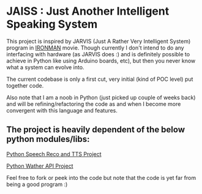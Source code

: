 # JAISS : Just Another Intelligent Speaking System

This project is inspired by JARVIS (Just A Rather Very Intelligent System) program in [IRONMAN](http://en.wikipedia.org/wiki/Iron_Man_(film)) movie.
Though currently I don't intend to do any interfacing with hardware (as JARVIS does :) and is 
definitely possible to achieve in Python like using Arduino boards, etc), but then you never
know what a system can evolve into.

The current codebase is only a first cut, very initial (kind of POC level) put together code.

Also note that I am a noob in Python (just picked up couple of weeks back) and will be refining/refactoring the code
as and when I become more convergent with this language and features.

## The project is heavily dependent of the below python modules/libs:

[Python Speech Reco and TTS Project](http://code.google.com/p/pyspeech/)

[Python Wather API Project](http://code.google.com/p/python-weather-api/)

Feel free to fork or peek into the code but note that the code is yet far from being a good program :)